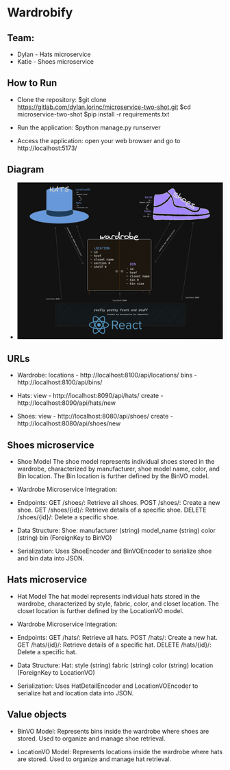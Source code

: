 # Wardrobify

## Team:

* Dylan - Hats microservice
* Katie - Shoes microservice
## How to Run

* Clone the repository:
    $git clone <https://gitlab.com/dylan.lorinc/microservice-two-shot.git>
    $cd microservice-two-shot
    $pip install -r requirements.txt

* Run the application:
    $python manage.py runserver

* Access the application:
    open your web browser and go to http://localhost:5173/

## Diagram

* ![microservice-two-shot diagram](microservice-two-shot-diagram.png)

## URLs
* Wardrobe:
    locations - http://localhost:8100/api/locations/
    bins - http://localhost:8100/api/bins/

* Hats:
    view  - http://localhost:8090/api/hats/
    create - http://localhost:8090/api/hats/new

* Shoes:
    view - http://localhost:8080/api/shoes/
    create - http://localhost:8080/api/shoes/new



## Shoes microservice

* Shoe Model
    The shoe model represents individual shoes stored in the wardrobe, characterized by manufacturer, shoe model name, color, and Bin location. The Bin location is further defined by the BinVO model.

* Wardrobe Microservice Integration:
* Endpoints:
    GET /shoes/: Retrieve all shoes.
    POST /shoes/: Create a new shoe.
    GET /shoes/{id}/: Retrieve details of a specific shoe.
    DELETE /shoes/{id}/: Delete a specific shoe.
* Data Structure:
    Shoe:
    manufacturer (string)
    model_name (string)
    color (string)
    bin (ForeignKey to BinVO)
* Serialization:
    Uses ShoeEncoder and BinVOEncoder to serialize shoe and bin data into JSON.

## Hats microservice

* Hat Model
    The hat model represents individual hats stored in the wardrobe, characterized by style, fabric, color, and closet location. The closet location is further defined by the LocationVO model.

* Wardrobe Microservice Integration:

* Endpoints:
    GET /hats/: Retrieve all hats.
    POST /hats/: Create a new hat.
    GET /hats/{id}/: Retrieve details of a specific hat.
    DELETE /hats/{id}/: Delete a specific hat.
* Data Structure:
    Hat:
    style (string)
    fabric (string)
    color (string)
    location (ForeignKey to LocationVO)
* Serialization:
    Uses HatDetailEncoder and LocationVOEncoder to serialize hat and location data into JSON.

## Value objects

* BinVO Model:
    Represents bins inside the wardrobe where shoes are stored.
    Used to organize and manage shoe retrieval.

* LocationVO Model:
    Represents locations inside the wardrobe where hats are stored.
    Used to organize and manage hat retrieval.

